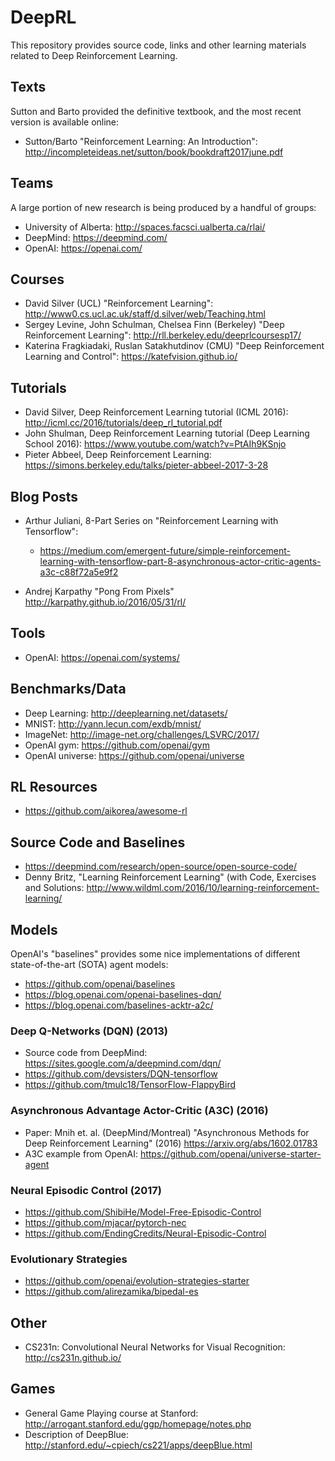 # DeepRL

This repository provides source code, links and other learning materials related to Deep Reinforcement Learning.

## Texts

Sutton and Barto provided the definitive textbook, and the most recent version is available online:

* Sutton/Barto "Reinforcement Learning: An Introduction": http://incompleteideas.net/sutton/book/bookdraft2017june.pdf

## Teams

A large portion of new research is being produced by a handful of groups:

* University of Alberta: http://spaces.facsci.ualberta.ca/rlai/
* DeepMind: https://deepmind.com/
* OpenAI: https://openai.com/


## Courses

* David Silver (UCL) "Reinforcement Learning": http://www0.cs.ucl.ac.uk/staff/d.silver/web/Teaching.html 
* Sergey Levine, John Schulman, Chelsea Finn (Berkeley) "Deep Reinforcement Learning": http://rll.berkeley.edu/deeprlcoursesp17/ 
* Katerina Fragkiadaki, Ruslan Satakhutdinov (CMU) "Deep Reinforcement Learning and Control": https://katefvision.github.io/


## Tutorials

* David Silver, Deep Reinforcement Learning tutorial (ICML 2016): http://icml.cc/2016/tutorials/deep_rl_tutorial.pdf
* John Shulman, Deep Reinforcement Learning tutorial (Deep Learning School 2016): https://www.youtube.com/watch?v=PtAIh9KSnjo
* Pieter Abbeel, Deep Reinforcement Learning: https://simons.berkeley.edu/talks/pieter-abbeel-2017-3-28


## Blog Posts

* Arthur Juliani, 8-Part Series on "Reinforcement Learning with Tensorflow": 
  * https://medium.com/emergent-future/simple-reinforcement-learning-with-tensorflow-part-8-asynchronous-actor-critic-agents-a3c-c88f72a5e9f2

* Andrej Karpathy "Pong From Pixels" http://karpathy.github.io/2016/05/31/rl/


## Tools

* OpenAI: https://openai.com/systems/


## Benchmarks/Data

* Deep Learning: http://deeplearning.net/datasets/
* MNIST: http://yann.lecun.com/exdb/mnist/
* ImageNet: http://image-net.org/challenges/LSVRC/2017/
* OpenAI gym: https://github.com/openai/gym
* OpenAI universe: https://github.com/openai/universe



## RL Resources

* https://github.com/aikorea/awesome-rl



## Source Code and Baselines

* https://deepmind.com/research/open-source/open-source-code/
* Denny Britz, "Learning Reinforcement Learning" (with Code, Exercises and Solutions: http://www.wildml.com/2016/10/learning-reinforcement-learning/


## Models

OpenAI's "baselines" provides some nice implementations of different state-of-the-art (SOTA) agent models:

* https://github.com/openai/baselines
* https://blog.openai.com/openai-baselines-dqn/
* https://blog.openai.com/baselines-acktr-a2c/


### Deep Q-Networks (DQN) (2013)

* Source code from DeepMind: https://sites.google.com/a/deepmind.com/dqn/
* https://github.com/devsisters/DQN-tensorflow
* https://github.com/tmulc18/TensorFlow-FlappyBird



### Asynchronous Advantage Actor-Critic (A3C) (2016)

* Paper: Mnih et. al. (DeepMind/Montreal) "Asynchronous Methods for Deep Reinforcement Learning" (2016) https://arxiv.org/abs/1602.01783
* A3C example from OpenAI: https://github.com/openai/universe-starter-agent



### Neural Episodic Control (2017)

* https://github.com/ShibiHe/Model-Free-Episodic-Control
* https://github.com/mjacar/pytorch-nec
* https://github.com/EndingCredits/Neural-Episodic-Control


### Evolutionary Strategies

* https://github.com/openai/evolution-strategies-starter
* https://github.com/alirezamika/bipedal-es



## Other

* CS231n: Convolutional Neural Networks for Visual Recognition: http://cs231n.github.io/


## Games

* General Game Playing course at Stanford: http://arrogant.stanford.edu/ggp/homepage/notes.php
* Description of DeepBlue: http://stanford.edu/~cpiech/cs221/apps/deepBlue.html

